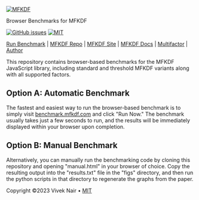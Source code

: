[![MFKDF](https://raw.githubusercontent.com/multifactor/MFKDF/master/site/logo.png "MFKDF")](https://mfkdf.com/ "MFKDF")

Browser Benchmarks for MFKDF

[![GitHub issues](https://img.shields.io/github/issues/multifactor/mfkdf-benchmark)](https://github.com/multifactor/mfkdf-benchmark/issues)
[![MIT](https://img.shields.io/badge/license-MIT-brightgreen.svg)](https://github.com/multifactor/mfkdf-benchmark/blob/main/LICENSE)

[Run Benchmark](https://benchmark.mfkdf.com) |
[MFKDF Repo](https://github.com/multifactor/mfkdf) |
[MFKDF Site](https://mfkdf.com/) |
[MFKDF Docs](https://mfkdf.com/docs/) |
[Multifactor](https://github.com/multifactor) |
[Author](https://github.com/VCNinc)

This repository contains browser-based benchmarks for the MFKDF JavaScript library, including standard and threshold MFKDF variants along with all supported factors.

## Option A: Automatic Benchmark
The fastest and easiest way to run the browser-based benchmark is to simply visit [benchmark.mfkdf.com](https://benchmark.mfkdf.com) and click "Run Now." The benchmark usually takes just a few seconds to run, and the results will be immediately displayed within your browser upon completion.

## Option B: Manual Benchmark
Alternatively, you can manually run the benchmarking code by cloning this repository and opening "manual.html" in your browser of choice. Copy the resulting output into the "results.txt" file in the "figs" directory, and then run the python scripts in that directory to regenerate the graphs from the paper.

Copyright ©2023 Vivek Nair • [MIT](https://github.com/multifactor/mfkdf-benchmark/blob/main/LICENSE)
